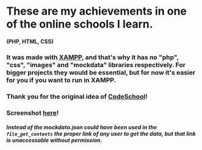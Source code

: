 # These are my achievements in one of the online schools I learn.
#### (PHP, HTML, CSS)
### It was made with [XAMPP](https://www.apachefriends.org/index.html), and that's why it has no "php", "css", "images" and "mockdata" libraries respectively. For bigger projects they would be essential, but for now it's easier for you if you want to run in XAMPP.
### Thank you for the original idea of [CodeSchool](https://www.codeschool.com/)!
### Screenshot [here](https://github.com/DoktOrk/online-school-achievements/blob/master/scr.png)!
##### Instead of the mockdata.json could have been used in the `file_get_contents` the proper link of any user to get the data, but that link is unaccessable without permission.
